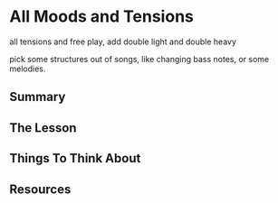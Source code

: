 # All Moods and Tensions

all tensions and free play, add double light and double heavy

pick some structures out of songs, like changing bass notes, or some melodies.

## Summary



## The Lesson



## Things To Think About



## Resources
